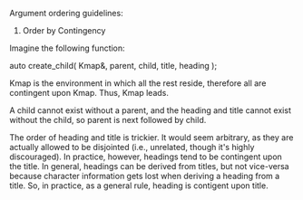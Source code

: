 Argument ordering guidelines:

1. Order by Contingency

Imagine the following function:

auto create_child( Kmap&, parent, child, title, heading );

Kmap is the environment in which all the rest reside, therefore all are contingent upon Kmap. Thus, Kmap leads.

A child cannot exist without a parent, and the heading and title cannot exist without the child, so parent is next followed by child.

The order of heading and title is trickier. It would seem arbitrary, as they are actually allowed to be disjointed (i.e., unrelated, though it's highly discouraged). In practice, however, headings tend to be contingent upon the title. In general, headings can be derived from titles, but not vice-versa because character information gets lost when deriving a heading from a title. So, in practice, as a general rule, heading is contigent upon title.
